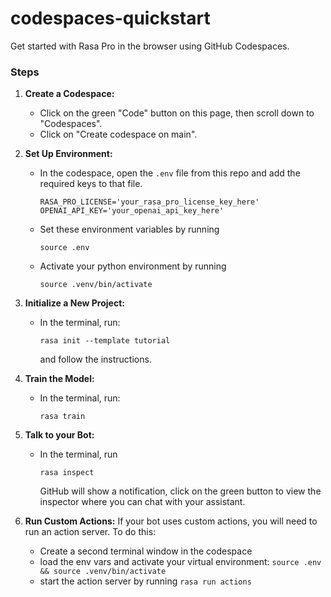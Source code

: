 # codespaces-quickstart
Get started with Rasa Pro in the browser using GitHub Codespaces.

### Steps

1. **Create a Codespace:**
   - Click on the green "Code" button on this page, then scroll down to "Codespaces".
   - Click on "Create codespace on main".

2. **Set Up Environment:**
   - In the codespace, open the `.env` file from this repo and add the required keys to that file.
     ```
     RASA_PRO_LICENSE='your_rasa_pro_license_key_here'
     OPENAI_API_KEY='your_openai_api_key_here'
     ```
   - Set these environment variables by running 
     ```
     source .env
     ```
   - Activate your python environment by running
     ```
     source .venv/bin/activate
     ```

3. **Initialize a New Project:**
   - In the terminal, run:
     ```
     rasa init --template tutorial
     ```
     and follow the instructions.

4. **Train the Model:**
   - In the terminal, run:
     ```
     rasa train
     ```

5. **Talk to your Bot:**
   - In the terminal, run
     ```
     rasa inspect
     ```
     GitHub will show a notification, click on the green button to view the inspector where you can chat with your assistant.

6. **Run Custom Actions:**
   If your bot uses custom actions, you will need to run an action server. To do this:
   - Create a second terminal window in the codespace
   - load the env vars and activate your virtual environment: `source .env && source .venv/bin/activate`
   - start the action server by running `rasa run actions`
